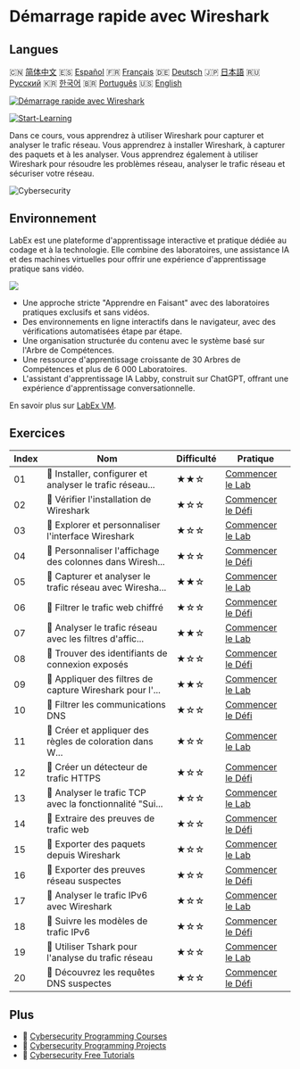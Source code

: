 # Démarrage rapide avec Wireshark

## Langues

🇨🇳 [简体中文](README_zh.md) 🇪🇸 [Español](README_es.md) 🇫🇷 [Français](README_fr.md) 🇩🇪 [Deutsch](README_de.md) 🇯🇵 [日本語](README_ja.md) 🇷🇺 [Русский](README_ru.md) 🇰🇷 [한국어](README_ko.md) 🇧🇷 [Português](README_pt.md) 🇺🇸 [English](README.md) 

[![Démarrage rapide avec Wireshark](https://cover-creator.labex.io/quick-start-with-wireshark.png?lang=fr)](https://labex.io/fr/courses/quick-start-with-wireshark)

[![Start-Learning](https://img.shields.io/badge/Start-Learning-whitesmoke?style=for-the-badge)](https://labex.io/fr/courses/quick-start-with-wireshark)

Dans ce cours, vous apprendrez à utiliser Wireshark pour capturer et analyser le trafic réseau. Vous apprendrez à installer Wireshark, à capturer des paquets et à les analyser. Vous apprendrez également à utiliser Wireshark pour résoudre les problèmes réseau, analyser le trafic réseau et sécuriser votre réseau.

![Cybersecurity](https://img.shields.io/badge/Cybersecurity-whitesmoke?style=for-the-badge&logo=cybersecurity)


## Environnement

LabEx est une plateforme d'apprentissage interactive et pratique dédiée au codage et à la technologie. Elle combine des laboratoires, une assistance IA et des machines virtuelles pour offrir une expérience d'apprentissage pratique sans vidéo.

![](https://tutorial-screenshot.getvm.io/images/vm-1725247253.png)

- Une approche stricte "Apprendre en Faisant" avec des laboratoires pratiques exclusifs et sans vidéos.
- Des environnements en ligne interactifs dans le navigateur, avec des vérifications automatisées étape par étape.
- Une organisation structurée du contenu avec le système basé sur l'Arbre de Compétences.
- Une ressource d'apprentissage croissante de 30 Arbres de Compétences et plus de 6 000 Laboratoires.
- L'assistant d'apprentissage IA Labby, construit sur ChatGPT, offrant une expérience d'apprentissage conversationnelle.

En savoir plus sur [LabEx VM](https://support.labex.io/using-labex/virtual-machine).

## Exercices

|   Index | Nom                                                      | Difficulté   | Pratique                                                                                                                                                   |
|---------|----------------------------------------------------------|--------------|------------------------------------------------------------------------------------------------------------------------------------------------------------|
|      01 | 📖 Installer, configurer et analyser le trafic réseau... | ★★☆          | <a target='_blank' href='https://labex.io/fr/tutorials/wireshark-install-configure-and-analyze-network-traffic-with-wireshark-415947'>Commencer le Lab</a> |
|      02 | 🎯 Vérifier l'installation de Wireshark                  | ★☆☆          | <a target='_blank' href='https://labex.io/fr/tutorials/wireshark-verify-wireshark-installation-548783'>Commencer le Défi</a>                               |
|      03 | 📖 Explorer et personnaliser l'interface Wireshark       | ★☆☆          | <a target='_blank' href='https://labex.io/fr/tutorials/wireshark-explore-and-customize-wireshark-interface-415949'>Commencer le Lab</a>                    |
|      04 | 🎯 Personnaliser l'affichage des colonnes dans Wiresh... | ★☆☆          | <a target='_blank' href='https://labex.io/fr/tutorials/wireshark-customize-wireshark-column-display-548785'>Commencer le Défi</a>                          |
|      05 | 📖 Capturer et analyser le trafic réseau avec Wiresha... | ★★☆          | <a target='_blank' href='https://labex.io/fr/tutorials/wireshark-capture-and-analyze-network-traffic-with-wireshark-415956'>Commencer le Lab</a>           |
|      06 | 🎯 Filtrer le trafic web chiffré                         | ★☆☆          | <a target='_blank' href='https://labex.io/fr/tutorials/wireshark-filter-encrypted-web-traffic-548806'>Commencer le Défi</a>                                |
|      07 | 📖 Analyser le trafic réseau avec les filtres d'affic... | ★★☆          | <a target='_blank' href='https://labex.io/fr/tutorials/wireshark-analyze-network-traffic-with-wireshark-display-filters-415944'>Commencer le Lab</a>       |
|      08 | 🎯 Trouver des identifiants de connexion exposés         | ★☆☆          | <a target='_blank' href='https://labex.io/fr/tutorials/wireshark-find-exposed-login-credentials-548820'>Commencer le Défi</a>                              |
|      09 | 📖 Appliquer des filtres de capture Wireshark pour l'... | ★★☆          | <a target='_blank' href='https://labex.io/fr/tutorials/wireshark-apply-wireshark-capture-filters-for-network-traffic-analysis-415940'>Commencer le Lab</a> |
|      10 | 🎯 Filtrer les communications DNS                        | ★☆☆          | <a target='_blank' href='https://labex.io/fr/tutorials/wireshark-filter-dns-communications-548826'>Commencer le Défi</a>                                   |
|      11 | 📖 Créer et appliquer des règles de coloration dans W... | ★☆☆          | <a target='_blank' href='https://labex.io/fr/tutorials/wireshark-create-and-apply-colorizing-rules-in-wireshark-415941'>Commencer le Lab</a>               |
|      12 | 🎯 Créer un détecteur de trafic HTTPS                    | ★☆☆          | <a target='_blank' href='https://labex.io/fr/tutorials/wireshark-create-https-traffic-detector-548831'>Commencer le Défi</a>                               |
|      13 | 📖 Analyser le trafic TCP avec la fonctionnalité "Sui... | ★☆☆          | <a target='_blank' href='https://labex.io/fr/tutorials/wireshark-analyze-tcp-traffic-with-wireshark-follow-tcp-stream-feature-415946'>Commencer le Lab</a> |
|      14 | 🎯 Extraire des preuves de trafic web                    | ★☆☆          | <a target='_blank' href='https://labex.io/fr/tutorials/wireshark-extract-web-traffic-evidence-548842'>Commencer le Défi</a>                                |
|      15 | 📖 Exporter des paquets depuis Wireshark                 | ★☆☆          | <a target='_blank' href='https://labex.io/fr/tutorials/wireshark-export-packets-from-wireshark-415945'>Commencer le Lab</a>                                |
|      16 | 🎯 Exporter des preuves réseau suspectes                 | ★☆☆          | <a target='_blank' href='https://labex.io/fr/tutorials/wireshark-export-suspicious-network-evidence-548847'>Commencer le Défi</a>                          |
|      17 | 📖 Analyser le trafic IPv6 avec Wireshark                | ★☆☆          | <a target='_blank' href='https://labex.io/fr/tutorials/wireshark-analyze-ipv6-traffic-with-wireshark-415950'>Commencer le Lab</a>                          |
|      18 | 🎯 Suivre les modèles de trafic IPv6                     | ★☆☆          | <a target='_blank' href='https://labex.io/fr/tutorials/wireshark-track-ipv6-traffic-patterns-548851'>Commencer le Défi</a>                                 |
|      19 | 📖 Utiliser Tshark pour l'analyse du trafic réseau       | ★☆☆          | <a target='_blank' href='https://labex.io/fr/tutorials/wireshark-use-tshark-for-network-traffic-analysis-415942'>Commencer le Lab</a>                      |
|      20 | 🎯 Découvrez les requêtes DNS suspectes                  | ★☆☆          | <a target='_blank' href='https://labex.io/fr/tutorials/wireshark-uncover-suspicious-dns-queries-548854'>Commencer le Défi</a>                              |

## Plus

- 🔗 [Cybersecurity Programming Courses](https://github.com/labex-labs/awesome-programming-courses)
- 🔗 [Cybersecurity Programming Projects](https://github.com/labex-labs/awesome-programming-projects)
- 🔗 [Cybersecurity Free Tutorials](https://github.com/labex-labs/cybersecurity-free-tutorials)

